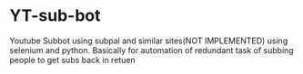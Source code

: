 # YT-sub-bot
Youtube Subbot using subpal and similar sites(NOT IMPLEMENTED) using selenium and python.
Basically for automation of redundant task of subbing people to get subs back in retuen
